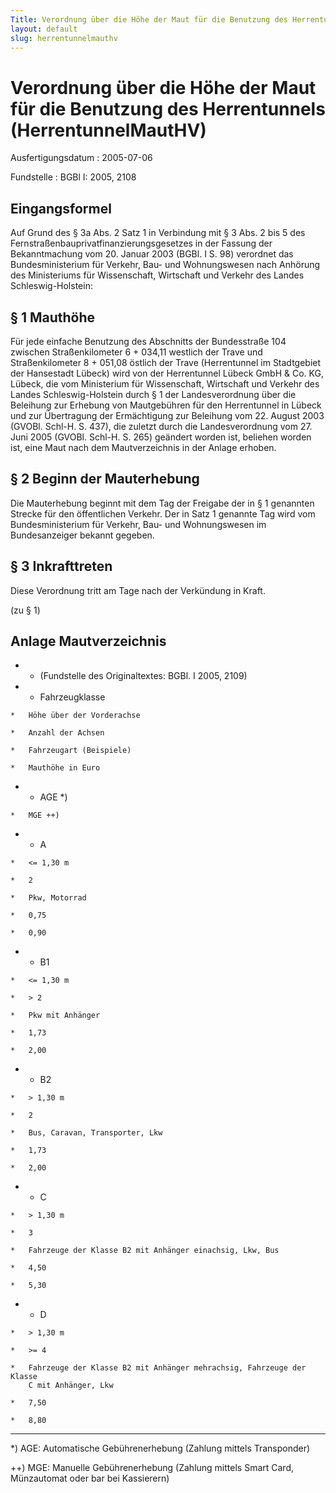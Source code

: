 ```yaml
---
Title: Verordnung über die Höhe der Maut für die Benutzung des Herrentunnels
layout: default
slug: herrentunnelmauthv
---
```


# Verordnung über die Höhe der Maut für die Benutzung des Herrentunnels (HerrentunnelMautHV)

Ausfertigungsdatum
:   2005-07-06

Fundstelle
:   BGBl I: 2005, 2108



## Eingangsformel

Auf Grund des § 3a Abs. 2 Satz 1 in Verbindung mit § 3 Abs. 2 bis 5
des Fernstraßenbauprivatfinanzierungsgesetzes in der Fassung der
Bekanntmachung vom 20. Januar 2003 (BGBl. I S. 98) verordnet das
Bundesministerium für Verkehr, Bau- und Wohnungswesen nach Anhörung
des Ministeriums für Wissenschaft, Wirtschaft und Verkehr des Landes
Schleswig-Holstein:


## § 1 Mauthöhe

Für jede einfache Benutzung des Abschnitts der Bundesstraße 104
zwischen Straßenkilometer 6 + 034,11 westlich der Trave und
Straßenkilometer 8 + 051,08 östlich der Trave (Herrentunnel im
Stadtgebiet der Hansestadt Lübeck) wird von der Herrentunnel Lübeck
GmbH & Co. KG, Lübeck, die vom Ministerium für Wissenschaft,
Wirtschaft und Verkehr des Landes Schleswig-Holstein durch § 1 der
Landesverordnung über die Beleihung zur Erhebung von Mautgebühren für
den Herrentunnel in Lübeck und zur Übertragung der Ermächtigung zur
Beleihung vom 22. August 2003 (GVOBl. Schl-H. S. 437), die zuletzt
durch die Landesverordnung vom 27. Juni 2005 (GVOBl. Schl-H. S. 265)
geändert worden ist, beliehen worden ist, eine Maut nach dem
Mautverzeichnis in der Anlage erhoben.


## § 2 Beginn der Mauterhebung

Die Mauterhebung beginnt mit dem Tag der Freigabe der in § 1 genannten
Strecke für den öffentlichen Verkehr. Der in Satz 1 genannte Tag wird
vom Bundesministerium für Verkehr, Bau- und Wohnungswesen im
Bundesanzeiger bekannt gegeben.


## § 3 Inkrafttreten

Diese Verordnung tritt am Tage nach der Verkündung in Kraft.

(zu § 1)

## Anlage Mautverzeichnis


*    *   (Fundstelle des Originaltextes: BGBl. I 2005, 2109)


*    *   Fahrzeugklasse

    *   Höhe über der Vorderachse

    *   Anzahl der Achsen

    *   Fahrzeugart (Beispiele)

    *   Mauthöhe in Euro


*    *   AGE \*)

    *   MGE ++)


*    *   A

    *   <= 1,30 m

    *   2

    *   Pkw, Motorrad

    *   0,75

    *   0,90


*    *   B1

    *   <= 1,30 m

    *   > 2

    *   Pkw mit Anhänger

    *   1,73

    *   2,00


*    *   B2

    *   > 1,30 m

    *   2

    *   Bus, Caravan, Transporter, Lkw

    *   1,73

    *   2,00


*    *   C

    *   > 1,30 m

    *   3

    *   Fahrzeuge der Klasse B2 mit Anhänger einachsig, Lkw, Bus

    *   4,50

    *   5,30


*    *   D

    *   > 1,30 m

    *   >= 4

    *   Fahrzeuge der Klasse B2 mit Anhänger mehrachsig, Fahrzeuge der Klasse
        C mit Anhänger, Lkw

    *   7,50

    *   8,80



-----

\*) AGE: Automatische Gebührenerhebung (Zahlung mittels Transponder)


++) MGE: Manuelle Gebührenerhebung (Zahlung mittels Smart Card,
    Münzautomat oder bar bei Kassierern)




